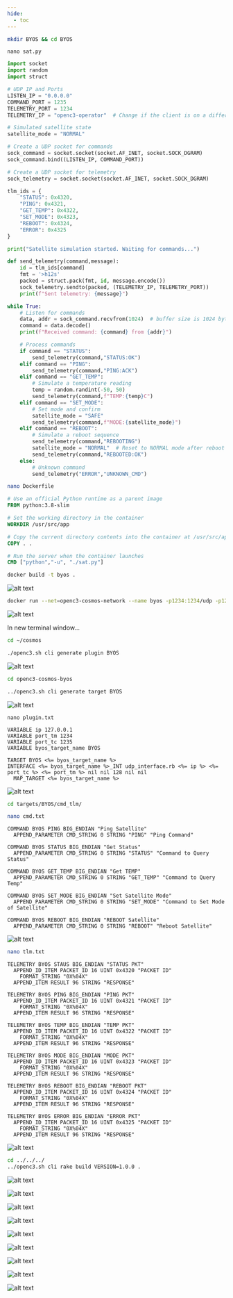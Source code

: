 ```yaml
---
hide:
  - toc
---
```



```bash
mkdir BYOS && cd BYOS
```


```nano sat.py```


```python
import socket
import random
import struct

# UDP IP and Ports
LISTEN_IP = "0.0.0.0"
COMMAND_PORT = 1235
TELEMETRY_PORT = 1234
TELEMETRY_IP = "openc3-operator"  # Change if the client is on a different machine

# Simulated satellite state
satellite_mode = "NORMAL"

# Create a UDP socket for commands
sock_command = socket.socket(socket.AF_INET, socket.SOCK_DGRAM)
sock_command.bind((LISTEN_IP, COMMAND_PORT))

# Create a UDP socket for telemetry
sock_telemetry = socket.socket(socket.AF_INET, socket.SOCK_DGRAM)

tlm_ids = {
    "STATUS": 0x4320,
    "PING": 0x4321,
    "GET_TEMP": 0x4322,
    "SET_MODE": 0x4323,
    "REBOOT": 0x4324,
    "ERROR": 0x4325
}

print("Satellite simulation started. Waiting for commands...")

def send_telemetry(command,message):
    id = tlm_ids[command]
    fmt = '>h12s'
    packed = struct.pack(fmt, id, message.encode())
    sock_telemetry.sendto(packed, (TELEMETRY_IP, TELEMETRY_PORT))
    print(f"Sent telemetry: {message}")

while True:
    # Listen for commands
    data, addr = sock_command.recvfrom(1024)  # buffer size is 1024 bytes
    command = data.decode()
    print(f"Received command: {command} from {addr}")

    # Process commands
    if command == "STATUS":
        send_telemetry(command,"STATUS:OK")
    elif command == "PING":
        send_telemetry(command,"PING:ACK")
    elif command == "GET_TEMP":
        # Simulate a temperature reading
        temp = random.randint(-50, 50)
        send_telemetry(command,f"TEMP:{temp}C")
    elif command == "SET_MODE":
        # Set mode and confirm
        satellite_mode = "SAFE"
        send_telemetry(command,f"MODE:{satellite_mode}")
    elif command == "REBOOT":
        # Simulate a reboot sequence
        send_telemetry(command,"REBOOTING")
        satellite_mode = "NORMAL"  # Reset to NORMAL mode after reboot
        send_telemetry(command,"REBOOTED:OK")
    else:
        # Unknown command
        send_telemetry("ERROR","UNKNOWN_CMD")
```


```bash
nano Dockerfile
```


```Dockerfile
# Use an official Python runtime as a parent image
FROM python:3.8-slim

# Set the working directory in the container
WORKDIR /usr/src/app

# Copy the current directory contents into the container at /usr/src/app
COPY . .

# Run the server when the container launches
CMD ["python","-u", "./sat.py"]
```

```bash
docker build -t byos .
```
![alt text](image-47.png)

```bash
docker run --net=openc3-cosmos-network --name byos -p1234:1234/udp -p1235:1235 --rm byos
```
![alt text](image-48.png)


In new terminal window...
```bash
cd ~/cosmos
```

```bash
./openc3.sh cli generate plugin BYOS
```
![alt text](image-49.png)

```bash
cd openc3-cosmos-byos
```


```bash
../openc3.sh cli generate target BYOS
```
![alt text](image-50.png)


```nano plugin.txt```


```
VARIABLE ip 127.0.0.1
VARIABLE port_tm 1234
VARIABLE port_tc 1235
VARIABLE byos_target_name BYOS

TARGET BYOS <%= byos_target_name %>
INTERFACE <%= byos_target_name %>_INT udp_interface.rb <%= ip %> <%= port_tc %> <%= port_tm %> nil nil 128 nil nil
  MAP_TARGET <%= byos_target_name %>
```
![alt text](image-51.png)

```bash
cd targets/BYOS/cmd_tlm/
```

```bash
nano cmd.txt
```

```
COMMAND BYOS PING BIG_ENDIAN "Ping Satellite"
  APPEND_PARAMETER CMD_STRING 0 STRING "PING" "Ping Command"

COMMAND BYOS STATUS BIG_ENDIAN "Get Status"
  APPEND_PARAMETER CMD_STRING 0 STRING "STATUS" "Command to Query Status"

COMMAND BYOS GET_TEMP BIG_ENDIAN "Get TEMP"
  APPEND_PARAMETER CMD_STRING 0 STRING "GET_TEMP" "Command to Query Temp"
  
COMMAND BYOS SET_MODE BIG_ENDIAN "Set Satellite Mode"
  APPEND_PARAMETER CMD_STRING 0 STRING "SET_MODE" "Command to Set Mode of Satellite"

COMMAND BYOS REBOOT BIG_ENDIAN "REBOOT Satellite"
  APPEND_PARAMETER CMD_STRING 0 STRING "REBOOT" "Reboot Satellite"
```

![alt text](image-52.png)

```bash
nano tlm.txt
```


```
TELEMETRY BYOS STAUS BIG_ENDIAN "STATUS PKT"
  APPEND_ID_ITEM PACKET_ID 16 UINT 0x4320 "PACKET ID"
    FORMAT_STRING "0X%04X"
  APPEND_ITEM RESULT 96 STRING "RESPONSE"

TELEMETRY BYOS PING BIG_ENDIAN "PING PKT"
  APPEND_ID_ITEM PACKET_ID 16 UINT 0x4321 "PACKET ID"
    FORMAT_STRING "0X%04X"
  APPEND_ITEM RESULT 96 STRING "RESPONSE"

TELEMETRY BYOS TEMP BIG_ENDIAN "TEMP PKT"
  APPEND_ID_ITEM PACKET_ID 16 UINT 0x4322 "PACKET ID"
    FORMAT_STRING "0X%04X"
  APPEND_ITEM RESULT 96 STRING "RESPONSE"

TELEMETRY BYOS MODE BIG_ENDIAN "MODE PKT"
  APPEND_ID_ITEM PACKET_ID 16 UINT 0x4323 "PACKET ID"
    FORMAT_STRING "0X%04X"
  APPEND_ITEM RESULT 96 STRING "RESPONSE"

TELEMETRY BYOS REBOOT BIG_ENDIAN "REBOOT PKT"
  APPEND_ID_ITEM PACKET_ID 16 UINT 0x4324 "PACKET ID"
    FORMAT_STRING "0X%04X"
  APPEND_ITEM RESULT 96 STRING "RESPONSE"

TELEMETRY BYOS ERROR BIG_ENDIAN "ERROR PKT"
  APPEND_ID_ITEM PACKET_ID 16 UINT 0x4325 "PACKET ID"
    FORMAT_STRING "0X%04X"
  APPEND_ITEM RESULT 96 STRING "RESPONSE"
  ```

![alt text](image-53.png)


```bash
cd ../../../
../openc3.sh cli rake build VERSION=1.0.0 .
```
![alt text](image-54.png)

![alt text](image-55.png)

![alt text](image-56.png)

![alt text](image-57.png)

![alt text](image-58.png)

![alt text](image-59.png)

![alt text](image-60.png)

![alt text](image-61.png)

![alt text](image-62.png)


